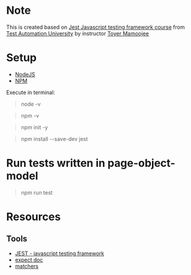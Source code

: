 # Note
This is created based on [Jest Javascript testing framework course](https://testautomationu.applitools.com/jest-testing-tutorial/) from [Test Automation University](https://testautomationu.applitools.com/) by instructor [Toyer Mamoojee](https://github.com/toyerma)

# Setup

- [NodeJS](https://nodejs.org/en/download/)
- [NPM](https://docs.npmjs.com/downloading-and-installing-node-js-and-npm)

Execute in terminal:
> node -v

> npm -v

> npm init -y

> npm install --save-dev jest

# Run tests written in page-object-model
> npm run test

# Resources

## Tools
- [JEST - javascript testing framework](https://jestjs.io/)
- [expect doc](https://jestjs.io/docs/expect)
- [matchers](https://jestjs.io/docs/using-matchers)